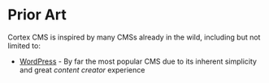 # Prior Art

Cortex CMS is inspired by many CMSs already in the wild, including but not limited to:

* [WordPress](https://wordpress.com/) - By far the most popular CMS due to its inherent simplicity and great _content creator_ experience



